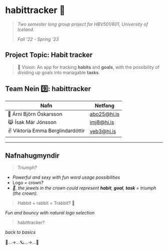 # **habittracker**  🦖
 
> _Two semester long group project for HBV501/601, University of Iceland._
>
> _Fall '22 - Spring '23_

## Project Topic: Habit tracker

> 👀 Vision: An app for tracking **habits** and **goals**, with the possibility of dividing up goals into managable **tasks**.


## Team Nein 9️⃣: habittracker

| Nafn                           | Netfang      | 
| ------------------------------ | ------------ | 
| 🧸 Árni Björn Óskarsson           | abo25@hi.is  | 
| 😹 Ísak Már Jónsson           | imj8@hi.is  | 
| ✌️ Viktoría Emma Berglindardóttir | veb3@hi.is   |

---
## Nafnahugmyndir

> Triumph? 

- *Powerful and sexy with fun word usage possibilities*
- Logo = crown?
- *👑, the jewels in the crown could represent **habit**, **goal**, **task** = triumph (the crown).*

> Habbit + rabbit = Trabbit? 🐇

*Fun and bouncy with natural logo selection*

> habittracker? 
> 
*back to basics*

🛫...->...🪐...->...🌌
